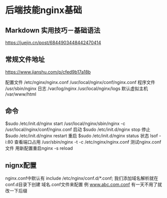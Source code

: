 # 后端技能nginx基础

## Markdown 实用技巧－基础语法

<https://juejin.cn/post/6844903448442470414>

## 常规文件地址

<https://www.jianshu.com/p/cfed9b17a18b>

配置文件
/etc/nginx/nginx.conf
/usr/local/nginx/conf/nginx.conf
程序文件
/usr/sbin/nginx
日志
/var/log/nginx
/usr/local/nginx/logs
默认虚拟主机
/var/www/html

## 命令

$sudo /etc/init.d/nginx start
/usr/local/nginx/sbin/nginx -c /usr/local/nginx/conf/nginx.conf
启动
$sudo /etc/init.d/nginx stop
停止
$sudo /etc/init.d/nginx restart
重启
$sudo /etc/init.d/nginx status
状态
lsof -i:80
查看端口占用
/usr/sbin/nginx -t -c /etc/nginx/nginx.conf
测试nginx.conf文件
用新配置重启nginx -s reload

## nignx配置

nginx.conf中默认有 include /etc/nginx/conf.d/*.conf;
我们添加域名解析就在conf.d目录下创建
域名.conf文件来配置 例 www.abc.com.conf
有一天不用了就改一下后缀
